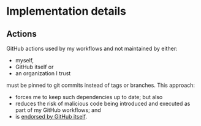 # Implementation details

## Actions

GitHub actions used by my workflows and not maintained by either:

- myself,
- GitHub itself or
- an organization I trust

must be pinned to git commits instead of tags or branches.
This approach:

- forces me to keep such dependencies up to date; but also
- reduces the risk of malicious code being introduced and executed as part of my GitHub workflows; and
- is [endorsed by GitHub itself](https://docs.github.com/en/actions/security-guides/security-hardening-for-github-actions#using-third-party-actions).
